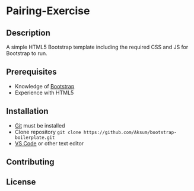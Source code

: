 # Pairing-Exercise

## Description
A simple HTML5 Bootstrap template including the required CSS and JS for Bootstrap to run.

## Prerequisites
- Knowledge of [Bootstrap](https://getbootstrap.com/docs/5.1/getting-started/download/) 
- Experience with HTML5

## Installation
- [Git](https://git-scm.com/) must be installed
- Clone repository `git clone https://github.com/Aksum/bootstrap-boilerplate.git`
- [VS Code](https://code.visualstudio.com/) or other text editor

## Contributing

## License